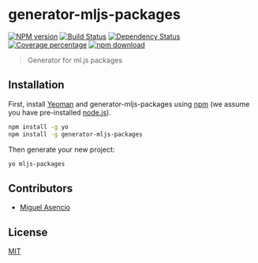 # generator-mljs-packages

  [![NPM version][npm-image]][npm-url]
  [![Build Status][travis-image]][travis-url]
  [![Dependency Status][daviddm-image]][daviddm-url]
  [![Coverage percentage][coveralls-image]][coveralls-url]
  [![npm download][download-image]][download-url]

> Generator for ml.js packages

## Installation

First, install [Yeoman](http://yeoman.io) and generator-mljs-packages using [npm](https://www.npmjs.com/) (we assume you have pre-installed [node.js](https://nodejs.org/)).

```bash
npm install -g yo
npm install -g generator-mljs-packages
```

Then generate your new project:

```bash
yo mljs-packages
```

## Contributors

* [Miguel Asencio](https://github.com/maasencioh)

## License

[MIT](./LICENSE)

[npm-image]: https://badge.fury.io/js/generator-mljs-packages.svg
[npm-url]: https://npmjs.org/package/generator-mljs-packages
[travis-image]: https://travis-ci.org/maasencioh/generator-mljs-packages.svg?branch=master
[travis-url]: https://travis-ci.org/maasencioh/generator-mljs-packages
[daviddm-image]: https://david-dm.org/maasencioh/generator-mljs-packages.svg?theme=shields.io
[daviddm-url]: https://david-dm.org/maasencioh/generator-mljs-packages
[coveralls-image]: https://coveralls.io/repos/maasencioh/generator-mljs-packages/badge.svg
[coveralls-url]: https://coveralls.io/r/maasencioh/generator-mljs-packages
[download-image]: https://img.shields.io/npm/dm/generator-mljs-packages.svg?style=flat-square
[download-url]: https://npmjs.org/package/generator-mljs-packages

